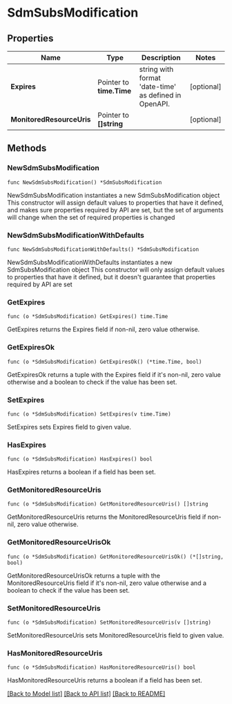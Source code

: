 # SdmSubsModification

## Properties

Name | Type | Description | Notes
------------ | ------------- | ------------- | -------------
**Expires** | Pointer to **time.Time** | string with format &#39;date-time&#39; as defined in OpenAPI. | [optional] 
**MonitoredResourceUris** | Pointer to **[]string** |  | [optional] 

## Methods

### NewSdmSubsModification

`func NewSdmSubsModification() *SdmSubsModification`

NewSdmSubsModification instantiates a new SdmSubsModification object
This constructor will assign default values to properties that have it defined,
and makes sure properties required by API are set, but the set of arguments
will change when the set of required properties is changed

### NewSdmSubsModificationWithDefaults

`func NewSdmSubsModificationWithDefaults() *SdmSubsModification`

NewSdmSubsModificationWithDefaults instantiates a new SdmSubsModification object
This constructor will only assign default values to properties that have it defined,
but it doesn't guarantee that properties required by API are set

### GetExpires

`func (o *SdmSubsModification) GetExpires() time.Time`

GetExpires returns the Expires field if non-nil, zero value otherwise.

### GetExpiresOk

`func (o *SdmSubsModification) GetExpiresOk() (*time.Time, bool)`

GetExpiresOk returns a tuple with the Expires field if it's non-nil, zero value otherwise
and a boolean to check if the value has been set.

### SetExpires

`func (o *SdmSubsModification) SetExpires(v time.Time)`

SetExpires sets Expires field to given value.

### HasExpires

`func (o *SdmSubsModification) HasExpires() bool`

HasExpires returns a boolean if a field has been set.

### GetMonitoredResourceUris

`func (o *SdmSubsModification) GetMonitoredResourceUris() []string`

GetMonitoredResourceUris returns the MonitoredResourceUris field if non-nil, zero value otherwise.

### GetMonitoredResourceUrisOk

`func (o *SdmSubsModification) GetMonitoredResourceUrisOk() (*[]string, bool)`

GetMonitoredResourceUrisOk returns a tuple with the MonitoredResourceUris field if it's non-nil, zero value otherwise
and a boolean to check if the value has been set.

### SetMonitoredResourceUris

`func (o *SdmSubsModification) SetMonitoredResourceUris(v []string)`

SetMonitoredResourceUris sets MonitoredResourceUris field to given value.

### HasMonitoredResourceUris

`func (o *SdmSubsModification) HasMonitoredResourceUris() bool`

HasMonitoredResourceUris returns a boolean if a field has been set.


[[Back to Model list]](../README.md#documentation-for-models) [[Back to API list]](../README.md#documentation-for-api-endpoints) [[Back to README]](../README.md)


